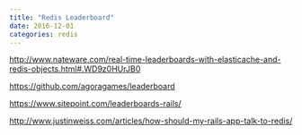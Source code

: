 ```yaml
---
title: "Redis Leaderboard"
date: 2016-12-01
categories: redis
---
```


http://www.nateware.com/real-time-leaderboards-with-elasticache-and-redis-objects.html#.WD9z0HUrJB0

https://github.com/agoragames/leaderboard

https://www.sitepoint.com/leaderboards-rails/

http://www.justinweiss.com/articles/how-should-my-rails-app-talk-to-redis/
